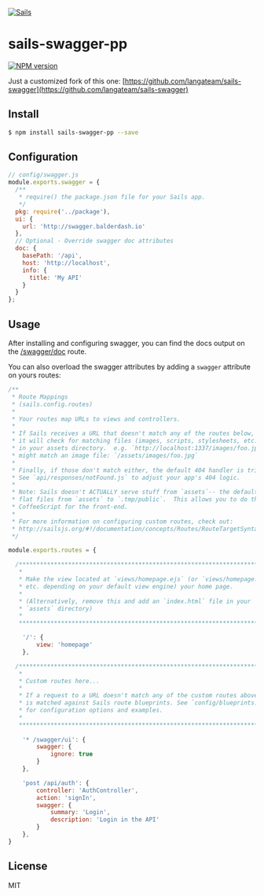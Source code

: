 [![Sails][sails-image]][sails-url]

# sails-swagger-pp

[![NPM version][npm-image]][npm-url]
<!--[![Build status][ci-image]][ci-url]-->
<!--[![Dependency Status][daviddm-image]][daviddm-url]-->
<!--[![Code Climate][codeclimate-image]][codeclimate-url]-->

Just a customized fork of this one: [https://github.com/langateam/sails-swagger](https://github.com/langateam/sails-swagger)

## Install

```sh
$ npm install sails-swagger-pp --save
```

## Configuration
```js
// config/swagger.js
module.exports.swagger = {
  /**
   * require() the package.json file for your Sails app.
   */
  pkg: require('../package'),
  ui: {
    url: 'http://swagger.balderdash.io'
  },
  // Optional - Override swagger doc attributes
  doc: {
    basePath: '/api',
    host: 'http://localhost',
    info: {
      title: 'My API'
    }
  }
};
```

## Usage
After installing and configuring swagger, you can find the docs output on the [/swagger/doc](http://localhost:1337/swagger/doc) route.

You can also overload the swagger attributes by adding a `swagger` attribute on yours routes:

```js
/**
 * Route Mappings
 * (sails.config.routes)
 *
 * Your routes map URLs to views and controllers.
 *
 * If Sails receives a URL that doesn't match any of the routes below,
 * it will check for matching files (images, scripts, stylesheets, etc.)
 * in your assets directory.  e.g. `http://localhost:1337/images/foo.jpg`
 * might match an image file: `/assets/images/foo.jpg`
 *
 * Finally, if those don't match either, the default 404 handler is triggered.
 * See `api/responses/notFound.js` to adjust your app's 404 logic.
 *
 * Note: Sails doesn't ACTUALLY serve stuff from `assets`-- the default Gruntfile in Sails copies
 * flat files from `assets` to `.tmp/public`.  This allows you to do things like compile LESS or
 * CoffeeScript for the front-end.
 *
 * For more information on configuring custom routes, check out:
 * http://sailsjs.org/#!/documentation/concepts/Routes/RouteTargetSyntax.html
 */

module.exports.routes = {

  /***************************************************************************
   *                                                                          *
   * Make the view located at `views/homepage.ejs` (or `views/homepage.jade`, *
   * etc. depending on your default view engine) your home page.              *
   *                                                                          *
   * (Alternatively, remove this and add an `index.html` file in your         *
   * `assets` directory)                                                      *
   *                                                                          *
   ***************************************************************************/

    '/': {
        view: 'homepage'
    },

  /***************************************************************************
   *                                                                          *
   * Custom routes here...                                                    *
   *                                                                          *
   * If a request to a URL doesn't match any of the custom routes above, it   *
   * is matched against Sails route blueprints. See `config/blueprints.js`    *
   * for configuration options and examples.                                  *
   *                                                                          *
   ***************************************************************************/
   
    '* /swagger/ui': {
        swagger: {
            ignore: true
        }
    },

    'post /api/auth': {
        controller: 'AuthController',
        action: 'signIn',
        swagger: {
            summary: 'Login',
            description: 'Login in the API'
        }
    },
}
```

## License
MIT

[sails-image]: http://i.imgur.com/RIvu9.png
[sails-url]: http://sailsjs.org
[npm-image]: https://img.shields.io/npm/v/sails-swagger-pp.svg
[npm-url]: https://npmjs.org/package/sails-swagger-pp
[ci-image]: https://img.shields.io/travis/FernandoFranco/sails-swagger-pp/master.svg?style=flat
[ci-url]: https://travis-ci.org/FernandoFranco/sails-swagger-pp
[daviddm-image]: http://img.shields.io/david/FernandoFranco/sails-swagger-pp.svg?style=flat
[daviddm-url]: https://david-dm.org/FernandoFranco/sails-swagger-pp
[codeclimate-image]: https://img.shields.io/codeclimate/github/FernandoFranco/sails-swagger-pp.svg?style=flat
[codeclimate-url]: https://codeclimate.com/github/FernandoFranco/sails-swagger-pp
